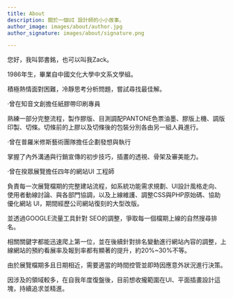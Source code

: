 ```yaml
---
title: About
description: 關於一個UI 設計師的小小故事。
author_image: images/about/author.jpg
author_signature: images/about/signature.png

---
```

您好，我叫郭書銘，也可以叫我Zack。

1986年生，畢業自中國文化大學中文系文學組。

積極熱情面對困難，冷靜思考分析問題，嘗試尋找最佳解。

‧曾在知音文創擔任紙膠帶印刷專員

熟練一部分完整流程，製作膠版、目測調配PANTONE色票油墨、膠版上機、調版印製、切條。切條前的上膠以及切條後的包裝分別各由另一組人員進行。

‧曾在普羅米修斯藝術團隊擔任企劃發想與執行

掌握了內外溝通與行銷宣傳的初步技巧，插畫的透視、骨架及審美能力。

‧曾在揆眾展覽擔任四年的網站UI 工程師

負責每一次展覽檔期的完整建站流程，如系統功能需求規劃、UI設計風格走向、使用者動線討論、與各部門協調，以及上線維護、調整CSS與PHP原始碼、協助優化網站 UI，期間經歷公司網站復刻的大型改版。

並透過GOOGLE流量工具針對 SEO的調整，爭取每一個檔期上線的自然搜尋排名。

相關關鍵字都能迅速爬上第一位，並在後續針對排名變動進行網站內容的調整，上線網站的預約看展率及報到率都有顯著的提升，約20%\~30%不等。

由於展覽檔期多且日期相近，需要適當的時間控管並即時因應意外狀況進行決策。

因涉及的領域較多，在自我年度復盤後，目前想收攏範圍在UI、平面插畫設計這塊，持續追求並精進。